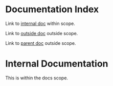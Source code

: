 # Documentation Index

Link to [internal doc](#internal.md) within scope.

Link to [outside doc](../other/outside.md) outside scope.

Link to [parent doc](../parent.md) outside scope.


# Internal Documentation

This is within the docs scope.

